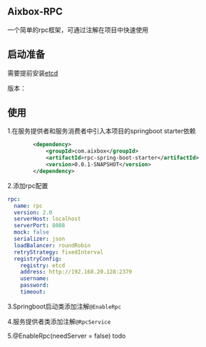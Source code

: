 ## Aixbox-RPC

一个简单的rpc框架，可通过注解在项目中快速使用



## 启动准备

需要提前安装[etcd](https://etcd.io/) 

版本：



## 使用

1.在服务提供者和服务消费者中引入本项目的springboot starter依赖

```xml
        <dependency>
            <groupId>com.aixbox</groupId>
            <artifactId>rpc-spring-boot-starter</artifactId>
            <version>0.0.1-SNAPSHOT</version>
        </dependency>
```



2.添加rpc配置

```yml
rpc:
  name: rpc 
  version: 2.0
  serverHost: localhost
  serverPort: 8088
  mock: false
  serializer: json
  loadBalancer: roundRobin
  retryStrategy: fixedInterval
  registryConfig:
    registry: etcd
    address: http://192.168.20.128:2379
    username: 
    password:
    timeout: 
```



3.Springboot启动类添加注解`@EnableRpc`



4.服务提供者类添加注解`@RpcService`



5.@EnableRpc(needServer = false)  todo